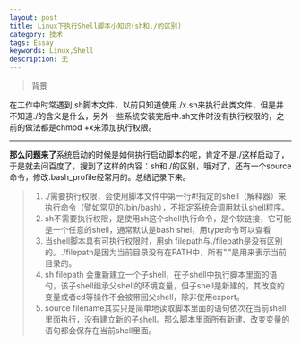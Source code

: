 ```yaml
---
layout: post
title: Linux下执行Shell脚本小知识(sh和./的区别)
category: 技术
tags: Essay
keywords: Linux,Shell
description: 无
---
```


>背景

在工作中时常遇到.sh脚本文件，以前只知道使用./x.sh来执行此类文件，但是并不知道./的含义是什么，另外一些系统安装完后中.sh文件时没有执行权限的，之前的做法都是chmod +x来添加执行权限。
***
**那么问题来了**系统启动的时候是如何执行启动脚本的呢，肯定不是./这样启动了，于是就去问百度了，搜到了这样的内容：sh和./的区别，哦对了，还有一个source命令，修改.bash_profile经常用的。总结记录下来。
>1. ./需要执行权限，会使用脚本文件中第一行#!指定的shell（解释器）来执行命令（譬如常见的/bin/bash），不指定系统会调用默认shell程序。
>2. sh不需要执行权限，是使用sh这个shell执行命令，是个软链接，它可能是一个任意的shell，通常默认是bash shel，用type命令可以查看
>3. 当shell脚本具有可执行权限时，用sh filepath与./filepath是没有区别的。./filepath是因为当前目录没有在PATH中，所有"."是用来表示当前目录的。
>4. sh filepath 会重新建立一个子shell，在子shell中执行脚本里面的语句，该子shell继承父shell的环境变量，但子shell是新建的，其改变的变量或者cd等操作不会被带回父shell，除非使用export。
>5. source filename其实只是简单地读取脚本里面的语句依次在当前shell里面执行，没有建立新的子shell。那么脚本里面所有新建、改变变量的语句都会保存在当前shell里面。